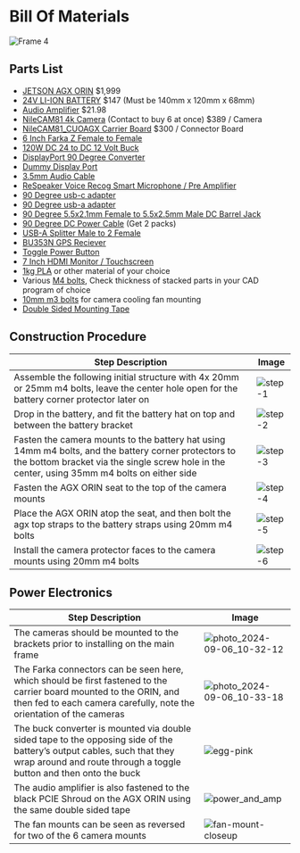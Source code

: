 # Bill Of Materials
![Frame 4](https://github.com/user-attachments/assets/78cee061-4959-4f37-923d-290cc060ac84)

## Parts List
- [JETSON AGX ORIN](https://www.amazon.com/NVIDIA-Jetson-Orin-64GB-Developer/dp/B0BYGB3WV4/) $1,999
- [24V LI-ION BATTERY](https://www.amazon.com/SSCYHT-Rechargeable-Replacement-Wheelchair-24v12-5ah/dp/B0DDGRSYZ6) $147 (Must be 140mm x 120mm x 68mm)
- [Audio Amplifier](https://www.amazon.com/Bluetooth-Amplifier-DAMGOO-Technique-Password/dp/B07XG33WPN) $21.98
- [NileCAM81 4k Camera](https://www.e-consystems.com/camera-modules/ar0821-4k-hdr-gmsl2-camera-module.asp) (Contact to buy 6 at once) $389 / Camera
- [NileCAM81_CUOAGX Carrier Board](https://www.e-consystems.com/nvidia-cameras/jetson-agx-orin-cameras/ar0821-4k-hdr-gmsl2-camera.asp) $300 / Connector Board
- [6 Inch Farka Z Female to Female](https://www.amazon.com/gp/product/B094XXCY3M)
- [120W DC 24 to DC 12 Volt Buck](https://www.amazon.com/dp/B097SWGRRJ)
- [DisplayPort 90 Degree Converter](https://www.amazon.com/dp/B0CL4R649J)
- [Dummy Display Port](https://www.amazon.com/Furjosta-DisplayPort-Headless-Emulator-1920x1080/dp/B0BTP19LPG)
- [3.5mm Audio Cable](https://www.amazon.com/dp/B08MDPW6R2)
- [ReSpeaker Voice Recog Smart Microphone / Pre Amplifier](https://www.amazon.com/seeed-studio-ReSpeaker-USB-Array/dp/B07ZGZSBS4)
- [90 Degree usb-c adapter](https://www.amazon.com/dp/B0BBW8JKJX)
- [90 Degree usb-a adapter](https://www.amazon.com/Adapter-Converter-Extender-Compatible-Charger/dp/B0BP6T8SDG)
- [90 Degree 5.5x2.1mm Female to 5.5x2.5mm Male DC Barrel Jack](https://www.amazon.com/dp/B07YWPGGCG)
- [90 Degree DC Power Cable](https://www.amazon.com/dp/B0B6HSJRVH) (Get 2 packs)
- [USB-A Splitter Male to 2 Female](https://www.amazon.com/gp/product/B098L7WJ4C/)
- [BU353N GPS Reciever](https://www.amazon.com/GlobalSat-BU-353N-GNSS-Receiver-Black/dp/B0BLF7DSRY)
- [Toggle Power Button](https://www.amazon.com/DMWD-Waterproof-Anti-Vandal-Terminals-Aluminium/dp/B0BQXYX1PP)
- [7 Inch HDMI Monitor / Touchscreen](https://www.amazon.com/7inch-HDMI-LCD-Display-Capacitive/dp/B0894Q5VH3)
- [1kg PLA](https://www.amazon.com/stores/page/2E20608D-8170-49B9-B3F6-E6E303A31716) or other material of your choice
- Various [M4 bolts](https://www.amazon.com/FullerKreg-M4-0-7-Alloy-Socket-Finish/dp/B07B2R7LZF), Check thickness of stacked parts in your CAD program of choice
- [10mm m3 bolts](https://www.amazon.com/Socket-Screws-Bolts-Thread-100pcs/dp/B07CMSBQ11) for camera cooling fan mounting
- [Double Sided Mounting Tape](https://www.amazon.com/Gorilla-Heavy-Double-Sided-Mounting/dp/B082TQ3KB5)
## Construction Procedure

| Step Description | Image |
|------------------|-------|
| Assemble the following initial structure with 4x 20mm or 25mm m4 bolts, leave the center hole open for the battery corner protector later on | <img src="https://github.com/user-attachments/assets/f7a44754-64d0-4c89-b323-158b3dad556b" alt="step-1" style="max-width:600px;"> |
| Drop in the battery, and fit the battery hat on top and between the battery bracket | <img src="https://github.com/user-attachments/assets/7c6771ae-3190-4195-ac3c-1cdb65b2d383" alt="step-2" style="max-width:600px;"> |
| Fasten the camera mounts to the battery hat using 14mm m4 bolts, and the battery corner protectors to the bottom bracket via the single screw hole in the center, using 35mm m4 bolts on either side | <img src="https://github.com/user-attachments/assets/1f64c5d5-6aaa-404a-81bb-95e0ea1ef430" alt="step-3" style="max-width:600px;"> |
| Fasten the AGX ORIN seat to the top of the camera mounts | <img src="https://github.com/user-attachments/assets/fc89bd90-c9d1-4c74-ac3c-6071cf0f9263" alt="step-4" style="max-width:600px;"> |
| Place the AGX ORIN atop the seat, and then bolt the agx top straps to the battery straps using 20mm m4 bolts | <img src="https://github.com/user-attachments/assets/94aa6438-6361-471f-b4a8-3fa30ac54003" alt="step-5" style="max-width:600px;"> |
| Install the camera protector faces to the camera mounts using 20mm m4 bolts | <img src="https://github.com/user-attachments/assets/1f425bec-9d82-4500-8afb-d50ec117433f" alt="step-6" style="max-width:600px;"> |


## Power Electronics

| Step Description | Image |
|------------------|-------|
| The cameras should be mounted to the brackets prior to installing on the main frame | <img src="https://github.com/user-attachments/assets/ddc783cf-b517-4d6e-922e-5c6f892deb92" alt="photo_2024-09-06_10-32-12" style="max-width:600px;"> |
| The Farka connectors can be seen here, which should be first fastened to the carrier board mounted to the ORIN, and then fed to each camera carefully, note the orientation of the cameras | <img src="https://github.com/user-attachments/assets/057f44cc-a358-4a38-a09b-cb2ac8c96663" alt="photo_2024-09-06_10-33-18" style="max-width:600px;"> |
| The buck converter is mounted via double sided tape to the opposing side of the battery’s output cables, such that they wrap around and route through a toggle button and then onto the buck | <img src="https://github.com/user-attachments/assets/fc3f7f3f-ce47-4417-b3e9-8ab4e7ab61d1" alt="egg-pink" style="max-width:600px;"> |
| The audio amplifier is also fastened to the black PCIE Shroud on the AGX ORIN using the same double sided tape | <img src="https://github.com/user-attachments/assets/f5f6ce48-3c79-40b7-8e9d-bad0c5e0fe2f" alt="power_and_amp" style="max-width:600px;"> |
| The fan mounts can be seen as reversed for two of the 6 camera mounts | <img src="https://github.com/user-attachments/assets/2983d273-11b9-4e04-8711-87b94cdc8786" alt="fan-mount-closeup" style="max-width:600px;"> |
